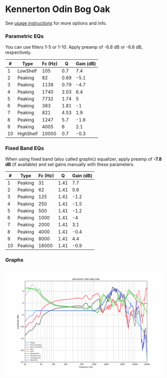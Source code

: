 # Kennerton Odin Bog Oak
See [usage instructions](https://github.com/jaakkopasanen/AutoEq#usage) for more options and info.

### Parametric EQs
You can use filters 1-5 or 1-10. Apply preamp of -6.8 dB or -6.8 dB, respectively.

|   # | Type      |   Fc (Hz) |    Q |   Gain (dB) |
|-----|-----------|-----------|------|-------------|
|   1 | LowShelf  |       105 | 0.7  |         7.4 |
|   2 | Peaking   |        82 | 0.69 |        -5.1 |
|   3 | Peaking   |      1138 | 0.79 |        -4.7 |
|   4 | Peaking   |      1740 | 2.03 |         6.4 |
|   5 | Peaking   |      7732 | 1.74 |         5   |
|   6 | Peaking   |       383 | 1.81 |        -1   |
|   7 | Peaking   |       821 | 4.53 |         1.9 |
|   8 | Peaking   |      1247 | 5.7  |        -1.6 |
|   9 | Peaking   |      4005 | 6    |         2.1 |
|  10 | HighShelf |     10000 | 0.7  |        -0.3 |

### Fixed Band EQs
When using fixed band (also called graphic) equalizer, apply preamp of **-7.8 dB** (if available) and set gains manually with these parameters.

|   # | Type    |   Fc (Hz) |    Q |   Gain (dB) |
|-----|---------|-----------|------|-------------|
|   1 | Peaking |        31 | 1.41 |         7.7 |
|   2 | Peaking |        62 | 1.41 |         0.6 |
|   3 | Peaking |       125 | 1.41 |        -1.2 |
|   4 | Peaking |       250 | 1.41 |        -1.5 |
|   5 | Peaking |       500 | 1.41 |        -1.2 |
|   6 | Peaking |      1000 | 1.41 |        -4   |
|   7 | Peaking |      2000 | 1.41 |         3.1 |
|   8 | Peaking |      4000 | 1.41 |        -0.4 |
|   9 | Peaking |      8000 | 1.41 |         4.4 |
|  10 | Peaking |     16000 | 1.41 |        -0.9 |

### Graphs
![](./Kennerton%20Odin%20Bog%20Oak.png)
